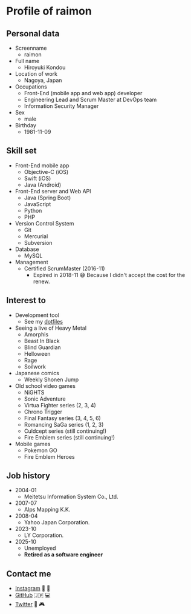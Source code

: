 # Profile of raimon

## Personal data

* Screenname
    * raimon
* Full name
    * Hiroyuki Kondou
* Location of work
    * Nagoya, Japan
* Occupations
    * Front-End (mobile app and web app) developer
    * Engineering Lead and Scrum Master at DevOps team
    * Information Security Manager
* Sex
    * male
* Birthday
    * 1981-11-09

## Skill set

* Front-End mobile app
    * Objective-C (iOS)
    * Swift (iOS)
    * Java (Android)
* Front-End server and Web API
    * Java (Spring Boot)
    * JavaScript
    * Python
    * PHP
* Version Control System
    * Git
    * Mercurial
    * Subversion
* Database
    * MySQL
* Management
    * Certified ScrumMaster (2016-11)
        * Expired in 2018-11 :sweat_smile: Because I didn't accept the cost for the renew.

## Interest to

* Development tool
    * See my [dotfiles](https://github.com/raimon49/dotfiles)
* Seeing a live of Heavy Metal
    * Amorphis
    * Beast In Black
    * Blind Guardian
    * Helloween
    * Rage
    * Soilwork
* Japanese comics
    * Weekly Shonen Jump
* Old school video games
    * NiGHTS
    * Sonic Adventure
    * Virtua Fighter series (2, 3, 4)
    * Chrono Trigger
    * Final Fantasy series (3, 4, 5, 6)
    * Romancing SaGa series (1, 2, 3)
    * Culdcept series (still continuing!)
    * Fire Emblem series (still continuing!)
* Mobile games
    * Pokemon GO
    * Fire Emblem Heroes

## Job history

* 2004-01
    * Meitetsu Information System Co., Ltd.
* 2007-07
    * Alps Mapping K.K.
* 2008-04
    * Yahoo Japan Corporation.
* 2023-10
    * LY Corporation.
* 2025-10
    * Unemployed
    * **Retired as a software engineer**

## Contact me

* [Instagram](https://www.instagram.com/raimon49/) :ramen: :beer:
* [GitHub](https://github.com/raimon49) :jp: :computer:
* [Twitter](https://twitter.com/raimon49) :metal: :video_game:
